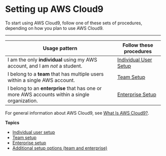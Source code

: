 # Setting up AWS Cloud9<a name="setting-up"></a>

To start using AWS Cloud9, follow one of these sets of procedures, depending on how you plan to use AWS Cloud9\.


****  

|  **Usage pattern**  |  **Follow these procedures**  | 
| --- | --- | 
|  I am the only **individual** using my AWS account, and I am *not* a student\.  |   [Individual User Setup](setup-express.md)   | 
|  I belong to a **team** that has multiple users within a single AWS account\.  |   [Team Setup](setup.md)   | 
|  I belong to an **enterprise** that has one or more AWS accounts within a single organization\.  |   [Enterprise Setup](setup-enterprise.md)   | 

For general information about AWS Cloud9, see [What Is AWS Cloud9?](welcome.md)\.

**Topics**
+ [Individual user setup](setup-express.md)
+ [Team setup](setup.md)
+ [Enterprise setup](setup-enterprise.md)
+ [Additional setup options \(team and enterprise\)](setup-teams.md)